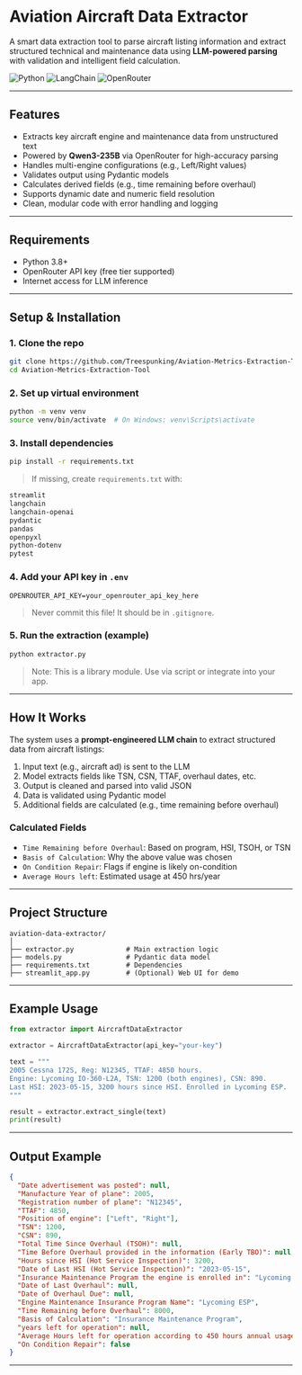 # Aviation Aircraft Data Extractor

A smart data extraction tool to parse aircraft listing information and extract structured technical and maintenance data using **LLM-powered parsing** with validation and intelligent field calculation.

![Python](https://img.shields.io/badge/Python-3.8%2B-blue)
![LangChain](https://img.shields.io/badge/Tool-LangChain-purple)
![OpenRouter](https://img.shields.io/badge/LLM-OpenRouter-orange)

---

## Features
- Extracts key aircraft engine and maintenance data from unstructured text
- Powered by **Qwen3-235B** via OpenRouter for high-accuracy parsing
- Handles multi-engine configurations (e.g., Left/Right values)
- Validates output using Pydantic models
- Calculates derived fields (e.g., time remaining before overhaul)
- Supports dynamic date and numeric field resolution
- Clean, modular code with error handling and logging

---

## Requirements
- Python 3.8+
- OpenRouter API key (free tier supported)
- Internet access for LLM inference

---

## Setup & Installation

### 1. Clone the repo
```bash
git clone https://github.com/Treespunking/Aviation-Metrics-Extraction-Tool.git
cd Aviation-Metrics-Extraction-Tool
```

### 2. Set up virtual environment
```bash
python -m venv venv
source venv/bin/activate  # On Windows: venv\Scripts\activate
```

### 3. Install dependencies
```bash
pip install -r requirements.txt
```

> If missing, create `requirements.txt` with:
```txt
streamlit
langchain
langchain-openai
pydantic
pandas
openpyxl
python-dotenv
pytest
```

### 4. Add your API key in `.env`
```env
OPENROUTER_API_KEY=your_openrouter_api_key_here
```
> Never commit this file! It should be in `.gitignore`.

### 5. Run the extraction (example)
```bash
python extractor.py
```
> Note: This is a library module. Use via script or integrate into your app.

---

## How It Works

The system uses a **prompt-engineered LLM chain** to extract structured data from aircraft listings:

1. Input text (e.g., aircraft ad) is sent to the LLM
2. Model extracts fields like TSN, CSN, TTAF, overhaul dates, etc.
3. Output is cleaned and parsed into valid JSON
4. Data is validated using Pydantic model
5. Additional fields are calculated (e.g., time remaining before overhaul)

### Calculated Fields
- `Time Remaining before Overhaul`: Based on program, HSI, TSOH, or TSN
- `Basis of Calculation`: Why the above value was chosen
- `On Condition Repair`: Flags if engine is likely on-condition
- `Average Hours left`: Estimated usage at 450 hrs/year

---

## Project Structure
```
aviation-data-extractor/
│
├── extractor.py             # Main extraction logic
├── models.py                # Pydantic data model
├── requirements.txt         # Dependencies
├── streamlit_app.py         # (Optional) Web UI for demo
```

---

## Example Usage

```python
from extractor import AircraftDataExtractor

extractor = AircraftDataExtractor(api_key="your-key")

text = """
2005 Cessna 172S, Reg: N12345, TTAF: 4850 hours. 
Engine: Lycoming IO-360-L2A, TSN: 1200 (both engines), CSN: 890. 
Last HSI: 2023-05-15, 3200 hours since HSI. Enrolled in Lycoming ESP.
"""

result = extractor.extract_single(text)
print(result)
```

---

## Output Example
```json
{
  "Date advertisement was posted": null,
  "Manufacture Year of plane": 2005,
  "Registration number of plane": "N12345",
  "TTAF": 4850,
  "Position of engine": ["Left", "Right"],
  "TSN": 1200,
  "CSN": 890,
  "Total Time Since Overhaul (TSOH)": null,
  "Time Before Overhaul provided in the information (Early TBO)": null,
  "Hours since HSI (Hot Service Inspection)": 3200,
  "Date of Last HSI (Hot Service Inspection)": "2023-05-15",
  "Insurance Maintenance Program the engine is enrolled in": "Lycoming ESP",
  "Date of Last Overhaul": null,
  "Date of Overhaul Due": null,
  "Engine Maintenance Insurance Program Name": "Lycoming ESP",
  "Time Remaining before Overhaul": 8000,
  "Basis of Calculation": "Insurance Maintenance Program",
  "years left for operation": null,
  "Average Hours left for operation according to 450 hours annual usage": null,
  "On Condition Repair": false
}
```

---
